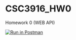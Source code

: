 # CSC3916_HW0
Homework 0 (WEB API)

[![Run in Postman](https://run.pstmn.io/button.svg)](https://app.getpostman.com/run-collection/b1cdd296444b8bb8f052?action=collection%2Fimport#?env%5BHw0%5D=W3sia2V5IjoiYm9va190aXRsZSIsInZhbHVlIjoiIiwiZW5hYmxlZCI6dHJ1ZSwidHlwZSI6ImRlZmF1bHQiLCJzZXNzaW9uVmFsdWUiOiJUdXJpbmciLCJzZXNzaW9uSW5kZXgiOjB9LHsia2V5IjoiaWQiLCJ2YWx1ZSI6IiIsImVuYWJsZWQiOnRydWUsInR5cGUiOiJhbnkiLCJzZXNzaW9uVmFsdWUiOiJtS251RHdBQVFCQUoiLCJzZXNzaW9uSW5kZXgiOjF9XQ==)
